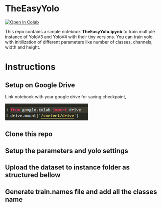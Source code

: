 # TheEasyYolo

[![Open In Colab](https://colab.research.google.com/assets/colab-badge.svg)](https://colab.research.google.com/drive/1brPZDy_yVDo38ixxpI6iSu7V4fj82Ohq?usp=sharing)

This repo contains a simple notebook **TheEasyYolo.ipynb** to train multiple instance of YoloV3 and YoloV4 with their tiny versions. You can train yolo with initilization of  different parameters like number of classes, channels, width and height. 

# Instructions
## Setup on Google Drive
Link notebook with your google drive for saving checkpoint,

![link to gdrive](temp/gdrive.PNG)

## Clone this repo


## Setup the parameters and yolo settings

## Upload the dataset to instance folder as structured bellow

## Generate train.names file and add all the classes name


